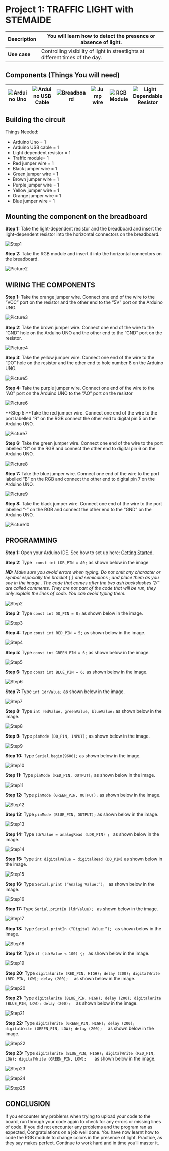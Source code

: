 # Project 1: TRAFFIC LIGHT with STEMAIDE

| **Description** | You will learn how to detect the presence or absence of light.  |
|------------------|----------------------------------------------------------------|
| **Use case**     | Controlling visibility of light in streetlights at different times of the day. |

## Components (Things You will need)

| ![Arduino Uno](../../assets/components/arduino.png) | ![Arduino USB Cable](../../assets/components/USB_Cable.png) | ![Breadboard](../../assets/components/breadboard.png) |![Jump wire](../../assets/components/jump_wire.png)|![RGB Module](../../assets/2.0/3.4.LDR_RGB/RGB_Module.png)|![Light Dependable Resistor](../../assets/2.0/3.3.Traffic_Light_STEMAIDE/Light_Dependable_Resistor.png)|
|-------------------------|-------------------------|-------------------------|-------------------------|-------------------------|--------------------------|

## Building the circuit

Things Needed:

- Arduino Uno = 1  
- Arduino USB cable = 1
- Light dependent resistor   = 1
- Traffic module= 1
- Red jumper wire = 1
- Black jumper wire = 1
- Green jumper wire = 1
- Brown jumper wire = 1
- Purple jumper wire = 1
- Yellow jumper wire = 1
- Orange jumper wire = 1
- Blue jumper wire = 1


## Mounting the component on the breadboard

**Step 1:** Take the light-dependent resistor and the breadboard and insert the light-dependent resistor into the horizontal connectors on the breadboard.

![Step1](../../assets/2.0/3.3.Traffic_Light_STEMAIDE/Step1.png)

**Step 2:** Take the RGB module and insert it into the horizontal connectors on the breadboard.

![Picture2](../../assets/2.0/3.4.LDR_RGB/Picture2.jpg)


## WIRING THE COMPONENTS

**Step 1:** Take the orange jumper wire. Connect one end of the wire to the “VCC” port on the resistor and the other end to the “5V” port on the Arduino UNO.

![Picture3](../../assets/2.0/3.4.LDR_RGB/Picture3.jpg)


**Step 2:** Take the brown jumper wire. Connect one end of the wire to the “GND” hole on the Arduino UNO and the other end to the “GND” port on the resistor.

![Picture4](../../assets/2.0/3.4.LDR_RGB/Picture4.jpg)

**Step 3:** Take the yellow jumper wire. Connect one end of the wire to the “DO” hole on the resistor and the other end to hole number 8 on the Arduino UNO.

![Picture5](../../assets/2.0/3.4.LDR_RGB/Picture5.jpg)

**Step 4:** Take the purple jumper wire. Connect one end of the wire to the “AO” port on the Arduino UNO to the “AO” port on the resistor

![Picture6](../../assets/2.0/3.4.LDR_RGB/Picture6.jpg)

**Step 5:**Take the red jumper wire.  Connect one end of the wire to the port labelled “R” on the RGB connect the other end to digital pin 5 on the Arduino UNO.

![Picture7](../../assets/2.0/3.4.LDR_RGB/Picture7.jpg)

**Step 6:** Take the green jumper wire. Connect one end of the wire to the port labelled “G” on the RGB and connect the other end to digital pin 6 on the Arduino UNO.

![Picture8](../../assets/2.0/3.4.LDR_RGB/Picture8.jpg)

**Step 7:** Take the blue jumper wire. Connect one end of the wire to the port labelled “B” on the RGB and connect the other end to digital pin 7 on the Arduino UNO.

![Picture9](../../assets/2.0/3.4.LDR_RGB/Picture9.jpg)

**Step 8:** Take the black jumper wire. Connect one end of the wire to the port labelled “-” on the RGB and connect the other end to the “GND” on the Arduino UNO.

![Picture10](../../assets/2.0/3.4.LDR_RGB/Picture10.jpg)


## PROGRAMMING

**Step 1:** Open your Arduino IDE. See how to set up here: [Getting Started](../../../../README.md#getting-started).

**Step 2:** Type ``` const int LDR_PIN = A0;``` as shown below in the image

_**NB:** Make sure you avoid errors when typing. Do not omit any character or symbol especially the bracket { }  and semicolons ;  and place them as you see in the image . The code that comes after the two ash backslashes “//” are called comments. They are not part of the code that will be run, they only explain the lines of code. You can avoid typing them._

![Step2](../../assets/2.0/3.3.Traffic_Light_STEMAIDE/Step11.jpg)

**Step 3:** Type ``` const int DO_PIN = 8; ``` as shown below in the image.

![Step3](../../assets/2.0/3.3.Traffic_Light_STEMAIDE/Step12.jpg)

**Step 4:** Type ``` const int RED_PIN = 5; ``` as shown below in the image.

![Step4](../../assets/2.0/3.3.Traffic_Light_STEMAIDE/Step13.jpg)

**Step 5:** Type ``` const int GREEN_PIN = 6; ``` as shown below in the image.

![Step5](../../assets/2.0/3.3.Traffic_Light_STEMAIDE/Step14.jpg)


**Step 6:** Type ``` const int BLUE_PIN = 6; ``` as shown below in the image.

![Step6](../../assets/2.0/3.4.LDR_RGB/Bluepin2.jpg)


**Step 7:** Type ``` int 1drValue; ``` as shown below in the image.

![Step7](../../assets/2.0/3.4.LDR_RGB/BluePin3.jpg)

**Step 8:** Type ``` int redValue, greenValue, blueValue; ``` as shown below in the image.

![Step8](../../assets/2.0/3.4.LDR_RGB/BluePin1.jpg)

**Step 9:** Type ``` pinMode (DO_PIN, INPUT); ``` as shown below in the image.

![Step9](../../assets/2.0/3.4.LDR_RGB/BluePin4.jpg)

**Step 10:** Type ``` Serial.begin(9600); ``` as shown below in the image.

![Step10](../../assets/2.0/3.4.LDR_RGB/BluePin5.png)

**Step 11:** Type ``` pinMode (RED_PIN, OUTPUT); ``` as shown below in the image.

![Step11](../../assets/2.0/3.4.LDR_RGB/BluePin6.png)

**Step 12:** Type ``` pinMode (GREEN_PIN, OUTPUT); ``` as shown below in the image.

![Step12](../../assets/2.0/3.4.LDR_RGB/BluePin7.png)

**Step 13:** Type ``` pinMode (BlUE_PIN, OUTPUT); ``` as shown below in the image.

![Step13](../../assets/2.0/3.4.LDR_RGB/Bluepin.png)

**Step 14:** Type ```ldrValue = analogRead (LDR_PIN) ; ``` as shown below in the image.

![Step14](../../assets/2.0/3.4.LDR_RGB/BluePin9.png)

**Step 15:** Type ```int digitalValue = digitalRead (DO_PIN)``` as shown below in the image.

![Step15](../../assets/2.0/3.4.LDR_RGB/BluePin10.png)

**Step 16:** Type ```Serial.print (“Analog Value:”); ``` as shown below in the image.

![Step16](../../assets/2.0/3.4.LDR_RGB/BluePin11.png)

**Step 17:** Type ```Serial.printIn (ldrValue); ``` as shown below in the image.

![Step17](../../assets/2.0/3.4.LDR_RGB/BluePin12.png)

**Step 18:** Type ```Serial.printIn (“Digital Value:”); ``` as shown below in the image.

![Step18](../../assets/2.0/3.4.LDR_RGB/BluePin13.png)

**Step 19:** Type ```if (ldrValue < 100) {; ``` as shown below in the image.

![Step19](../../assets/2.0/3.4.LDR_RGB/BluePin14.png)

**Step 20:** Type ```digitalWrite (RED_PIN, HIGH);
             delay (200);
             digitalWrite (RED_PIN, LOW);
             delay (200); 
                  ``` as shown below in the image.

![Step20](../../assets/2.0/3.4.LDR_RGB/BluePin15.png)

**Step 21:** Type ```digitalWrite (BLUE_PIN, HIGH);
             delay (200);
             digitalWrite (BLUE_PIN, LOW);
             delay (200); 
                 ``` as shown below in the image.

![Step21](../../assets/2.0/3.4.LDR_RGB/BluePin16.png)

**Step 22:** Type ```digitalWrite (GREEN_PIN, HIGH);
             delay (200);
             digitalWrite (GREEN_PIN, LOW);
             delay (200); 
                 ``` as shown below in the image.

![Step22](../../assets/2.0/3.4.LDR_RGB/BluePin17.png)

**Step 23:** Type ```digitalWrite (BLUE_PIN, HIGH);
             digitalWrite (RED_PIN, LOW);
             digitalWrite (GREEN_PIN, LOW);  
                 ``` as shown below in the image.


![Step23](../../assets/2.0/3.4.LDR_RGB/BluePin18.jpg)

![Step24](../../assets/2.0/3.4.LDR_RGB/BluePin19.png)

![Step25](../../assets/2.0/3.4.LDR_RGB/BluePin20.png)


## CONCLUSION
If you encounter any problems when trying to upload your code to the board, run through your code again to check for any errors or missing lines of code. If you did not encounter any problems and the program ran as expected, Congratulations on a job well done. You have now learnt how to code the RGB module to change colors in the presence of light. Practice, as they say makes perfect. Continue to work hard and in time you’ll master it.

